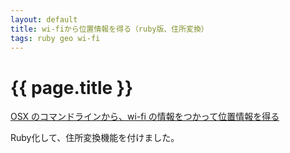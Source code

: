 ```yaml
---
layout: default
title: wi-fiから位置情報を得る（ruby版、住所変換）
tags: ruby geo wi-fi
---
```


{{ page.title }}
================


[OSX のコマンドラインから、wi-fi の情報をつかって位置情報を得る](http://unknownplace.org/memo/2012/07/21/1/)

Ruby化して、住所変換機能を付けました。

<script src="https://gist.github.com/3157749.js?file=loc.rb"></script>

